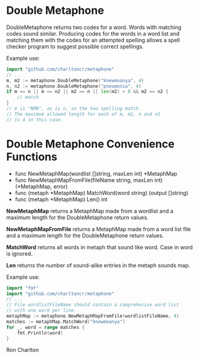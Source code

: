 # Double Metaphone

DoubleMetaphone returns two codes for a word.  Words with
matching codes sound similar.  Producing codes for the words in a word list
and matching them with the codes for an attempted spelling allows a spell
checker program to suggest possible correct spellings.

Example use:

```go
import "github.com/charltoncr/metaphone"
// ...
m, m2 := metaphone.DoubleMetaphone("knewmoanya", 4)
n, n2 := metaphone.DoubleMetaphone("pneumonia", 4)
if m == n || m == n2 || m2 == n || len(m2) > 0 && m2 == n2 {
    // match
}
// m is "NMN", as is n, so the two spelling match.
// The maximum allowed length for each of m, m2, n and n2
// is 4 in this case.
```

# Double Metaphone Convenience Functions

- func NewMetaphMap(wordlist []string, maxLen int) *MetaphMap
- func NewMetaphMapFromFile(fileName string, maxLen int) (*MetaphMap, error)
- func (metaph *MetaphMap) MatchWord(word string) (output []string)
- func (metaph *MetaphMap) Len() int

**NewMetaphMap** returns a MetaphMap made from a wordlist and a maximum length
for the DoubleMetaphone return values.

**NewMetaphMapFromFile** returns a MetaphMap made from a word list file and
a maximum length for the DoubleMetaphone return values.

**MatchWord** returns all words in metaph that sound like word. Case in word
is ignored.

**Len** returns the number of sound-alike entries in the metaph sounds map.

Example use:

```go
import "fmt"
import "github.com/charltoncr/metaphone"
// ...
// File wordlistFileName should contain a comprehesive word list
// with one word per line.
metaphMap := metaphone.NewMetaphMapFromFile(wordlistFileName, 4)
matches := metaphMap.MatchWord("knewmoanya")
for _, word = range matches {
    fmt.Println(word)
}
```

Ron Charlton
